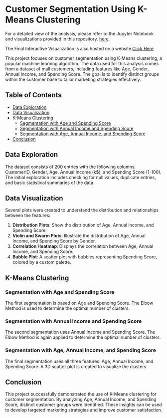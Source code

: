 # Customer Segmentation Using K-Means Clustering

For a detailed view of the analysis, please refer to the Jupyter Notebook and visualizations provided in this repository. [here](https://merlinvalanarasu.github.io/K-Means-Clustering/).

The Final Interactive Visualization is also hosted on a website.[Click Here](customer_segmentation.html)

This project focuses on customer segmentation using K-Means clustering, a popular machine learning algorithm. The data used for this analysis comes from a dataset of mall customers, including features like Age, Gender, Annual Income, and Spending Score. The goal is to identify distinct groups within the customer base to tailor marketing strategies effectively.

## Table of Contents

- [Data Exploration](#data-exploration)
- [Data Visualization](#data-visualization)
- [K-Means Clustering](#k-means-clustering)
  - [Segmentation with Age and Spending Score](#segmentation-with-age-and-spending-score)
  - [Segmentation with Annual Income and Spending Score](#segmentation-with-annual-income-and-spending-score)
  - [Segmentation with Age, Annual Income, and Spending Score](#segmentation-with-age-annual-income-and-spending-score)
- [Conclusion](#conclusion)

## Data Exploration

The dataset consists of 200 entries with the following columns: CustomerID, Gender, Age, Annual Income (k$), and Spending Score (1-100). The initial exploration includes checking for null values, duplicate entries, and basic statistical summaries of the data.

## Data Visualization

Several plots were created to understand the distribution and relationships between the features:

1. **Distribution Plots**: Show the distribution of Age, Annual Income, and Spending Score.
2. **Violin and Swarm Plots**: Illustrate the distribution of Age, Annual Income, and Spending Score by Gender.
3. **Correlation Heatmap**: Displays the correlation between Age, Annual Income, and Spending Score.
4. **Bubble Plot**: A scatter plot with bubbles representing Spending Score, colored by a custom palette.

## K-Means Clustering

### Segmentation with Age and Spending Score

The first segmentation is based on Age and Spending Score. The Elbow Method is used to determine the optimal number of clusters.

### Segmentation with Annual Income and Spending Score

The second segmentation uses Annual Income and Spending Score. The Elbow Method is again applied to determine the optimal number of clusters.

### Segmentation with Age, Annual Income, and Spending Score

The final segmentation uses all three features: Age, Annual Income, and Spending Score. A 3D scatter plot is created to visualize the clusters.

## Conclusion

This project successfully demonstrated the use of K-Means clustering for customer segmentation. By analyzing Age, Annual Income, and Spending Score, distinct customer groups were identified. These insights can be used to develop targeted marketing strategies and improve customer satisfaction.

